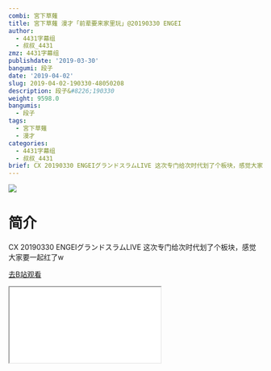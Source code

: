 ```yaml
---
combi: 宮下草薙
title: 宮下草薙 漫才「前辈要来家里玩」@20190330 ENGEI
author:
  - 4431字幕组
  - 叔叔_4431
zmz: 4431字幕组
publishdate: '2019-03-30'
bangumi: 段子
date: '2019-04-02'
slug: 2019-04-02-190330-48050208
description: 段子&#8226;190330
weight: 9598.0
bangumis:
  - 段子
tags:
  - 宮下草薙
  - 漫才
categories:
  - 4431字幕组
  - 叔叔_4431
brief: CX 20190330 ENGEIグランドスラムLIVE 这次专门给次时代划了个板块，感觉大家要一起红了w
---
```

![](https://raw.githubusercontent.com/tcgriffith/owaraisite/master/static/tmpimg/3WFenEi.jpg)
# 简介  
CX 20190330 ENGEIグランドスラムLIVE
这次专门给次时代划了个板块，感觉大家要一起红了w  

[去B站观看](https://www.bilibili.com/video/av48050208/)
<div class ="resp-container"><iframe class="testiframe" src="//player.bilibili.com/player.html?aid=48050208"", scrolling="no", allowfullscreen="true" > </iframe></div> 
